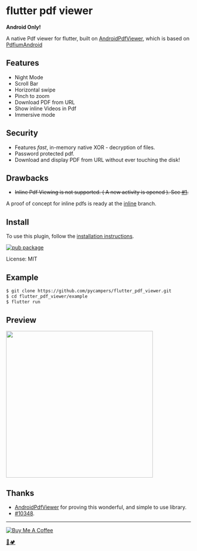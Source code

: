 # flutter pdf viewer

**Android Only!**

A native Pdf viewer for flutter, built on [AndroidPdfViewer](https://github.com/barteksc/AndroidPdfViewer), which is based on [PdfiumAndroid](https://github.com/barteksc/PdfiumAndroid)

## Features

- Night Mode
- Scroll Bar
- Horizontal swipe
- Pinch to zoom
- Download PDF from URL
- Show inline Videos in Pdf
- Immersive mode

## Security

- Features *fast*, in-memory native XOR - decryption of files.
- Password protected pdf.
- Download and display PDF from URL without ever touching the disk!

## Drawbacks

- <s>Inline Pdf Viewing is not supported. ( A new activity is opened ).  See [#1](https://github.com/pycampers/flutter_pdf_viewer/issues/1).</s>

A proof of concept for inline pdfs is ready at the [inline](https://github.com/pycampers/flutter_pdf_viewer/tree/inline) branch.
    

## Install

To use this plugin, follow the [installation instructions](https://pub.dartlang.org/packages/flutter_pdf_viewer#-installing-tab-).

[![pub package](https://img.shields.io/pub/v/flutter_pdf_viewer.svg)](https://pub.dartlang.org/packages/flutter_pdf_viewer)

License: MIT

## Example

```sh
$ git clone https://github.com/pycampers/flutter_pdf_viewer.git
$ cd flutter_pdf_viewer/example
$ flutter run
```

## Preview
<img src="https://i.imgur.com/Uhmk09s.png" height="400" />

## Thanks

- [AndroidPdfViewer](https://github.com/barteksc/AndroidPdfViewer) for proving this wonderful, and simple to use library.
- [#10348](https://github.com/flutter/flutter/issues/10348).



---

<a href="https://www.buymeacoffee.com/u75YezVri" target="_blank"><img src="https://www.buymeacoffee.com/assets/img/custom_images/black_img.png" alt="Buy Me A Coffee" style="height: auto !important;width: auto !important;" ></a>

[🐍🏕️](http://www.pycampers.com/)
